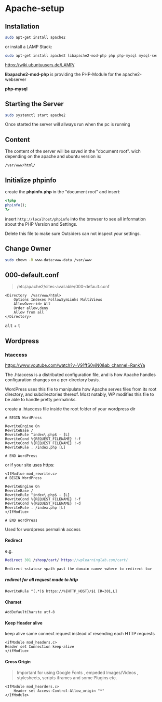 # Apache-setup


## Installation

```bash
sudo apt-get install apache2
```

or install a LAMP Stack:

```bash
sudo apt-get install apache2 libapache2-mod-php php php-mysql mysql-server 
```

<https://wiki.ubuntuusers.de/LAMP/>

**libapache2-mod-php** is providing the PHP-Module for the apache2-webserver

**php-mysql** 


## Starting the Server

```bash
sudo systemctl start apache2 
```

Once started the server will allways run when the pc is running

## Content

The content of the server will be saved in the "document root". wich depending on the apache and ubuntu version is:

`/var/www/html/`

## Initialize phpinfo

create the **phpinfo.php** in the "document root" and insert:

```php
<?php
phpinfo();
?>
```

insert `http://localhost/phpinfo` into the browser to see all information about the PHP Version and Settings.

Delete this file to make sure Outsiders can not inspect your settings.

## Change Owner

```bash
sudo chown -R www-data:www-data /var/www
```

## 000-default.conf

> /etc/apache2/sites-available/000-default.conf

```config
<Directory  /var/www/html>
    Options Indexes FollowSymLinks MultiViews
    AllowOverride All
    Order allow,deny
    Allow from all
</Directory>
```

<kbd>alt</kbd> + <kbd>t</kbd>


## Wordpress

### htaccess

<https://www.youtube.com/watch?v=V91ffS0yiN0&ab_channel=RankYa>

The .htaccess is a distributed configuration file, and is how Apache handles configuration changes on a per-directory basis.

WordPress uses this file to manipulate how Apache serves files from its root directory, and subdirectories thereof. Most notably, WP modifies this file to be able to handle pretty permalinks.

create a .htaccess file inside the root folder of your wordpress dir

```
# BEGIN WordPress

RewriteEngine On
RewriteBase /
RewriteRule ^index\.php$ - [L]
RewriteCond %{REQUEST_FILENAME} !-f
RewriteCond %{REQUEST_FILENAME} !-d
RewriteRule . /index.php [L]

# END WordPress
```

or if your site uses https:

```
<IfModlue mod_rewrite.c>
# BEGIN WordPress

RewriteEngine On
RewriteBase /
RewriteRule ^index\.php$ - [L]
RewriteCond %{REQUEST_FILENAME} !-f
RewriteCond %{REQUEST_FILENAME} !-d
RewriteRule . /index.php [L]
</IfModlue>

# END WordPress
```

Used for wordpress permalink access


#### Redirect

e.g.

```dot
Redirect 301 /shoop/cart/ https://wplearninglab.com/cart/
```

`Redirect <status> <path past the domain name> <where to redirect to>` 

##### redirect for all request made to http

```
RewriteRule ^(.*)$ https://%{HTTP_HOST}/$1 [R=301,L]
```

#### Charset

```
AddDefaultCharste utf-8
```

#### Keep Header alive

keep alive same connect request instead of resending each HTTP requests

```
<ifModule mod_headers.c>
Header set Connection keep-alive
</ifModlue>
```

#### Cross Origin

> Important for using Google Fonts ,  empeded Images/Videos , stylesheets, scripts iframes and some Plugins etc.

```
<IfModule mod_hearders.c>
    Header set Access-Control-Allow_origin "*"
</IfModule>
``` 